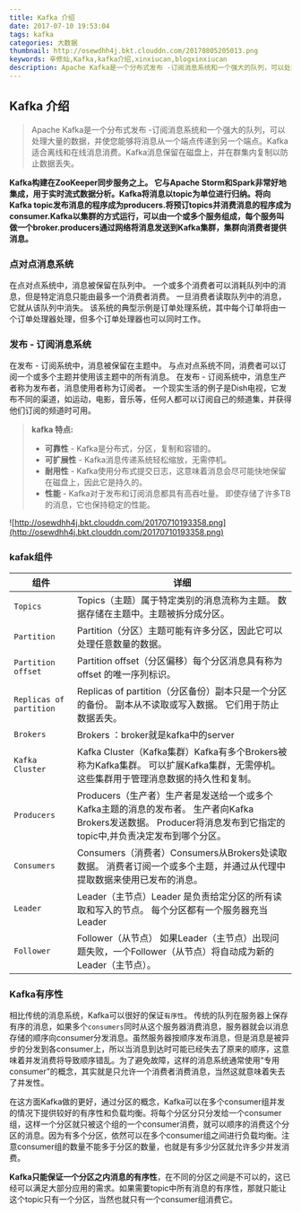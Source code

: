 ```yaml
---
title: Kafka 介绍
date: 2017-07-10 19:53:04
tags: kafka
categories: 大数据
thumbnail: http://osewdhh4j.bkt.clouddn.com/20170805205013.png
keywords: 辛修灿,Kafka,kafka介绍,xinxiucan,blogxinxiucan
description: Apache Kafka是一个分布式发布 -订阅消息系统和一个强大的队列，可以处理大量的数据，并使您能够将消息从一个端点传递到另一个端点。Kafka适合离线和在线消息消费。Kafka消息保留在磁盘上，并在群集内复制以防止数据丢失。
---
```



## Kafka 介绍

> Apache Kafka是一个分布式发布 -订阅消息系统和一个强大的队列，可以处理大量的数据，并使您能够将消息从一个端点传递到另一个端点。Kafka适合离线和在线消息消费。Kafka消息保留在磁盘上，并在群集内复制以防止数据丢失。

 **Kafka构建在ZooKeeper同步服务之上。 它与Apache Storm和Spark非常好地集成，用于实时流式数据分析。Kafka将消息以topic为单位进行归纳。将向Kafka topic发布消息的程序成为producers.将预订topics并消费消息的程序成为consumer.Kafka以集群的方式运行，可以由一个或多个服务组成，每个服务叫做一个broker.producers通过网络将消息发送到Kafka集群，集群向消费者提供消息。**

### 点对点消息系统

在点对点系统中，消息被保留在队列中。 一个或多个消费者可以消耗队列中的消息，但是特定消息只能由最多一个消费者消费。 一旦消费者读取队列中的消息，它就从该队列中消失。 该系统的典型示例是订单处理系统，其中每个订单将由一个订单处理器处理，但多个订单处理器也可以同时工作。 

### 发布 - 订阅消息系统

在发布 - 订阅系统中，消息被保留在主题中。 与点对点系统不同，消费者可以订阅一个或多个主题并使用该主题中的所有消息。 在发布 - 订阅系统中，消息生产者称为发布者，消息使用者称为订阅者。 一个现实生活的例子是Dish电视，它发布不同的渠道，如运动，电影，音乐等，任何人都可以订阅自己的频道集，并获得他们订阅的频道时可用。

> **kafka 特点:**
> 
> -  **可靠性** - Kafka是分布式，分区，复制和容错的。
> -  **可扩展性** - Kafka消息传递系统轻松缩放，无需停机。
> - **耐用性** - Kafka使用分布式提交日志，这意味着消息会尽可能快地保留在磁盘上，因此它是持久的。
> - **性能** - Kafka对于发布和订阅消息都具有高吞吐量。 即使存储了许多TB的消息，它也保持稳定的性能。


![http://osewdhh4j.bkt.clouddn.com/20170710193358.png](http://osewdhh4j.bkt.clouddn.com/20170710193358.png)

### kafak组件

| 组件 | 详细 |
|-------- | -----|
| `Topics` | Topics（主题）属于特定类别的消息流称为主题。 数据存储在主题中。主题被拆分成分区。|
| `Partition` | Partition（分区）主题可能有许多分区，因此它可以处理任意数量的数据。|
| `Partition offset` | Partition offset（分区偏移）每个分区消息具有称为 offset 的唯一序列标识。| 
| `Replicas of partition` | Replicas of partition（分区备份）副本只是一个分区的备份。 副本从不读取或写入数据。 它们用于防止数据丢失。| 
| `Brokers`  | Brokers ：broker就是kafka中的server| 
|  `Kafka Cluster` | Kafka Cluster（Kafka集群）Kafka有多个Brokers被称为Kafka集群。 可以扩展Kafka集群，无需停机。 这些集群用于管理消息数据的持久性和复制。| 
| `Producers` | Producers（生产者）生产者是发送给一个或多个Kafka主题的消息的发布者。 生产者向Kafka Brokers发送数据。 Producer将消息发布到它指定的topic中,并负责决定发布到哪个分区。| 
| `Consumers` | Consumers（消费者）Consumers从Brokers处读取数据。 消费者订阅一个或多个主题，并通过从代理中提取数据来使用已发布的消息。| 
| `Leader` | Leader（主节点）Leader 是负责给定分区的所有读取和写入的节点。 每个分区都有一个服务器充当Leader| 
| `Follower` | Follower（从节点） 如果Leader（主节点）出现问题失败，一个Follower（从节点）将自动成为新的Leader（主节点）。 | 


### Kafka有序性

相比传统的消息系统，Kafka可以很好的保证`有序性`。
传统的队列在服务器上保存有序的消息，如果多个`consumers`同时从这个服务器消费消息，服务器就会以消息存储的顺序向consumer分发消息。虽然服务器按顺序发布消息，但是消息是被异步的分发到各consumer上，所以当消息到达时可能已经失去了原来的顺序，这意味着并发消费将导致顺序错乱。为了避免故障，这样的消息系统通常使用“专用consumer”的概念，其实就是只允许一个消费者消费消息，当然这就意味着失去了并发性。

在这方面Kafka做的更好，通过分区的概念，Kafka可以在多个consumer组并发的情况下提供较好的有序性和负载均衡。将每个分区分只分发给一个consumer组，这样一个分区就只被这个组的一个consumer消费，就可以顺序的消费这个分区的消息。因为有多个分区，依然可以在多个consumer组之间进行负载均衡。注意consumer组的数量不能多于分区的数量，也就是有多少分区就允许多少并发消费。

**Kafka只能保证一个分区之内消息的有序性**，在不同的分区之间是不可以的，这已经可以满足大部分应用的需求。如果需要topic中所有消息的有序性，那就只能让这个topic只有一个分区，当然也就只有一个consumer组消费它。







